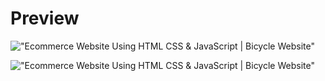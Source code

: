 

# Preview

!["Ecommerce Website Using HTML CSS & JavaScript | Bicycle Website"](https://user-images.githubusercontent.com/67447840/123276611-836bee80-d52f-11eb-92c6-a09a7aa23927.png "Ecommerce Website Using HTML CSS & JavaScript | Bicycle Website")

!["Ecommerce Website Using HTML CSS & JavaScript | Bicycle Website"](https://user-images.githubusercontent.com/67447840/123276709-9e3e6300-d52f-11eb-8e23-76d49c0017f0.png "Ecommerce Website Using HTML CSS & JavaScript | Bicycle Website")
